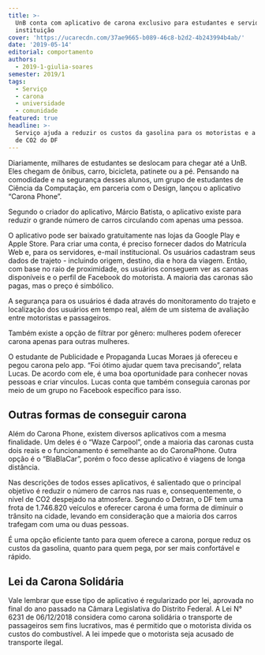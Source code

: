 ```yaml
---
title: >-
  UnB conta com aplicativo de carona exclusivo para estudantes e servidores da
  instituição
cover: 'https://ucarecdn.com/37ae9665-b089-46c8-b2d2-4b243994b4ab/'
date: '2019-05-14'
editorial: comportamento
authors:
  - 2019-1-giulia-soares
semester: 2019/1
tags:
  - Serviço
  - carona
  - universidade
  - comunidade
featured: true
headline: >-
  Serviço ajuda a reduzir os custos da gasolina para os motoristas e a emissão
  de CO2 do DF
---
```

Diariamente, milhares de estudantes se deslocam para chegar até a UnB. Eles chegam de ônibus, carro, bicicleta, patinete ou a pé. Pensando na comodidade e na segurança desses alunos, um grupo de estudantes de Ciência da Computação, em parceria com o Design, lançou o aplicativo “Carona Phone”.

Segundo o criador do aplicativo, Márcio Batista, o aplicativo existe para reduzir o grande número de carros circulando com apenas uma pessoa.

O aplicativo pode ser baixado gratuitamente nas lojas da Google Play e Apple Store. Para criar uma conta, é preciso fornecer dados do Matrícula Web e, para os servidores, e-mail institucional. Os usuários cadastram seus dados de trajeto - incluindo origem, destino, dia e hora da viagem. Então, com base no raio de proximidade, os usuários conseguem ver as caronas disponíveis e o perfil de Facebook do motorista. A maioria das caronas são pagas, mas o preço é simbólico.

A segurança para os usuários é dada através do monitoramento do trajeto e localização dos usuários em tempo real, além de um sistema de avaliação entre motoristas e passageiros.

Também existe a opção de filtrar por gênero: mulheres podem oferecer carona apenas para outras mulheres.

O estudante de Publicidade e Propaganda Lucas Moraes já ofereceu e pegou carona pelo app. “Foi ótimo ajudar quem tava precisando”, relata Lucas. De acordo com ele, é uma boa oportunidade para conhecer novas pessoas e criar vínculos. Lucas conta que também conseguia caronas por meio de um grupo no Facebook específico para isso.

## Outras formas de conseguir carona

Além do Carona Phone, existem diversos aplicativos com a mesma finalidade. Um deles é o “Waze Carpool”, onde a maioria das caronas custa dois reais e o funcionamento é semelhante ao do CaronaPhone. Outra opção é o “BlaBlaCar”, porém o foco desse aplicativo é viagens de longa distância.

Nas descrições de todos esses aplicativos, é salientado que o principal objetivo é reduzir o número de carros nas ruas e, consequentemente, o nível de CO2 despejado na atmosfera. Segundo o Detran, o DF tem uma frota de 1.746.820 veículos e oferecer carona é uma forma de diminuir o trânsito na cidade, levando em consideração que a maioria dos carros trafegam com uma ou duas pessoas.

É uma opção eficiente tanto para quem oferece a carona, porque reduz os custos da gasolina, quanto para quem pega, por ser mais confortável e rápido.

## Lei da Carona Solidária

Vale lembrar que esse tipo de aplicativo é regularizado por lei, aprovada no final do ano passado na Câmara Legislativa do Distrito Federal. A Lei N° 6231 de 06/12/2018 considera como carona solidária o transporte de passageiros sem fins lucrativos, mas é permitido que o motorista divida os custos do combustível. A lei impede que o motorista seja acusado de transporte ilegal.
